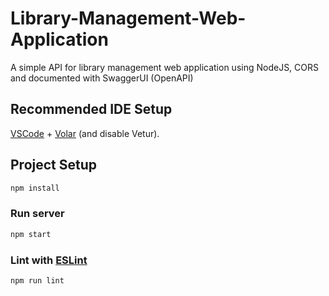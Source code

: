 # Library-Management-Web-Application
A simple API for library management web application using NodeJS, CORS and documented with SwaggerUI (OpenAPI)

## Recommended IDE Setup

[VSCode](https://code.visualstudio.com/) + [Volar](https://marketplace.visualstudio.com/items?itemName=Vue.volar) (and disable Vetur).

## Project Setup
```sh
npm install
```

### Run server
```sh
npm start
```

### Lint with [ESLint](https://eslint.org/)

```sh
npm run lint
```
